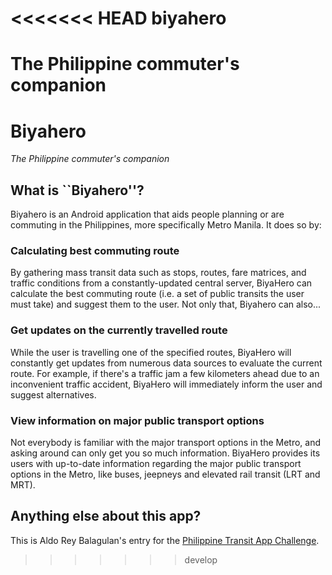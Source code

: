 <<<<<<< HEAD
biyahero
========

The Philippine commuter's companion
=======
# Biyahero

_The Philippine commuter's companion_

## What is ``Biyahero''?

Biyahero is an Android application that aids people planning or are commuting
in the Philippines, more specifically Metro Manila. It does so by:

### Calculating best commuting route

By gathering mass transit data such as stops, routes, fare matrices, and
traffic conditions from a constantly-updated central server, BiyaHero can
calculate the best commuting route (i.e. a set of public transits the user must
take) and suggest them to the user. Not only that, Biyahero can also...

### Get updates on the currently travelled route

While the user is travelling one of the specified routes, BiyaHero will
constantly get updates from numerous data sources to evaluate the current
route. For example, if there's a traffic jam a few kilometers ahead due to an
inconvenient traffic accident, BiyaHero will immediately inform the user and
suggest alternatives.

### View information on major public transport options

Not everybody is familiar with the major transport options in the Metro, and
asking around can only get you so much information. BiyaHero provides its users
with up-to-date information regarding the major public transport options in the
Metro, like buses, jeepneys and elevated rail transit (LRT and MRT).

## Anything else about this app?

This is Aldo Rey Balagulan's entry for the 
[Philippine Transit App Challenge][App Transit URL].

[App Transit URL]: http://philippine-transit.hackathome.com/ 
>>>>>>> develop
